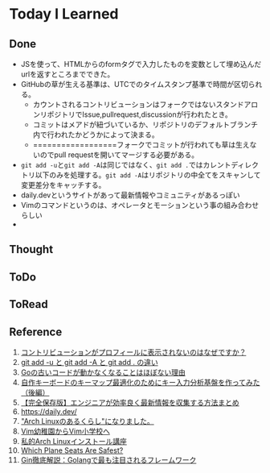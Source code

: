 # Today I Learned

## Done
- JSを使って、HTMLからのformタグで入力したものを変数として埋め込んだurlを返すところまでできた。
- GitHubの草が生える基準は、UTCでのタイムスタンプ基準で時間が区切られる。
  - カウントされるコントリビューションはフォークではないスタンドアロンリポジトリでIssue,pullrequest,discussionが行われたとき。
  - コミットはメアドが紐づいているか、リポジトリのデフォルトブランチ内で行われたかどうかによって決まる。
  - ==================フォークでコミットが行われても草は生えないのでpull requestを開いてマージする必要がある。
- `git add -u`と`git add -A`は同じではなく、`git add .`ではカレントディレクトリ以下のみを処理する。`git add -A`はリポジトリの中全てをスキャンして変更差分をキャッチする。
- daily.devというサイトがあって最新情報やコミュニティがあるっぽい
- Vimのコマンドというのは、オペレータとモーションという事の組み合わせらしい
- 

## Thought

## ToDo

## ToRead

## Reference
1. [コントリビューションがプロフィールに表示されないのはなぜですか？](https://docs.github.com/ja/account-and-profile/setting-up-and-managing-your-github-profile/managing-contribution-settings-on-your-profile/why-are-my-contributions-not-showing-up-on-my-profile)
2. [git add -u と git add -A と git add . の違い](https://note.nkmk.me/git-add-u-a-period/)
3. [Goの古いコードが動かなくなることはほぼない理由](https://zenn.dev/catatsuy/articles/fda1e42acad421)
4. [自作キーボードのキーマップ最適化のためにキー入力分析基盤を作ってみた（後編）](https://zenn.dev/tacoms/articles/d310efe2b79931)
5. [【完全保存版】エンジニアが効率良く最新情報を収集する方法まとめ](https://qiita.com/small_island/items/de0a568612aa94a58153)
6. https://daily.dev/
7. ["Arch Linuxのあるくらし"になりました。](https://blog.usuyuki.net/arch-linux-life-start)
8. [Vim幼稚園からVim小学校へ](https://qiita.com/hachi8833/items/7beeee825c11f7437f54)
9. [私的Arch Linuxインストール講座](https://zenn.dev/ytjvdcm/articles/0efb9112468de3)
10. [Which Plane Seats Are Safest?](https://www.statista.com/chart/9805/which-plane-seats-are-safest/)
11. [Gin徹底解説：Golangで最も注目されるフレームワーク](https://zenn.dev/leapcell/articles/3c88e27d33828e)